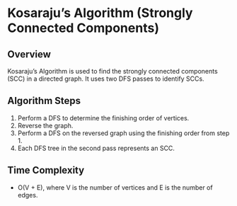 # Kosaraju’s Algorithm (Strongly Connected Components)

## Overview
Kosaraju’s Algorithm is used to find the strongly connected components (SCC) in a directed graph. It uses two DFS passes to identify SCCs.

## Algorithm Steps
1. Perform a DFS to determine the finishing order of vertices.
2. Reverse the graph.
3. Perform a DFS on the reversed graph using the finishing order from step 1.
4. Each DFS tree in the second pass represents an SCC.

## Time Complexity
- O(V + E), where V is the number of vertices and E is the number of edges.

